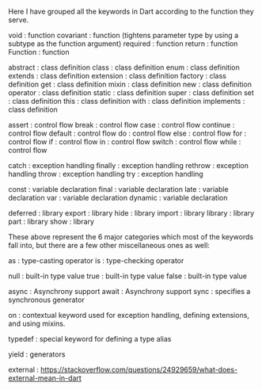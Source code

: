 Here I have grouped all the keywords in Dart according to the function they serve.

void : function
covariant : function (tightens parameter type by using a subtype as the function argument)
required : function
return : function
Function : function

abstract : class definition
class : class definition
enum : class definition
extends : class definition
extension : class definition
factory : class definition
get : class definition
mixin : class definition
new : class definition
operator : class definition
static : class definition
super : class definition
set : class definition
this : class definition
with : class definition
implements : class definition

assert : control flow
break : control flow
case : control flow
continue : control flow
default : control flow
do : control flow
else : control flow
for : control flow
if : control flow
in : control flow
switch : control flow
while : control flow

catch : exception handling
finally : exception handling
rethrow : exception handling
throw : exception handling
try  : exception handling

const : variable declaration
final : variable declaration
late : variable declaration
var : variable declaration
dynamic : variable declaration

deferred : library
export : library
hide : library
import : library
library : library
part : library
show : library


These above represent the 6 major categories which most of the keywords fall into, but there are a few other miscellaneous ones as well:

as : type-casting operator
is : type-checking operator

null : built-in type value
true : built-in type value
false : built-in type value

async : Asynchrony support
await : Asynchrony support
sync :  specifies a synchronous generator

on : contextual keyword used for exception handling, defining extensions, and using mixins.

typedef : special keyword for defining a type alias

yield : generators

external : https://stackoverflow.com/questions/24929659/what-does-external-mean-in-dart
